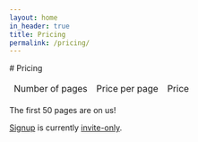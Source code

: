 ```yaml
---
layout: home
in_header: true
title: Pricing
permalink: /pricing/
---
```

<div class="divider">
# Pricing
</div>

<div class="section">


<table>
    <thead>
      <tr>
        <td>Number of pages</td>
        <td>Price per page</td>
        <td>Price</td>
      </tr>
    </thead>
    <tbody id="pricinglist">
  <!--Generated list items will go here-->
    </tbody>
</table>

<script id="template-list-item" type="text/template">
<tr>
  <td>
    -nop-
  </td>
  <td>
    -ppp-p
  </td>
  <td>
   £-price-
  </td>
</tr>
</script>

The first 50 pages are on us!

[Signup](https://my.pdfcrun.ch/) is currently [invite-only](https://goo.gl/forms/pLz77NMqk6Nb0ueD2).

</div>


<script type="text/javascript">
var pricing_data = 'https://cdn.pdfcrun.ch/pricing/v1.json';
var template = document.getElementById("template-list-item");
var templateHtml = template.innerHTML;

      
// get new XHR object
var newXHR = new XMLHttpRequest();

// bind our event listener to the "load" event.
// "load" is fired when the response to our request is completed and without error.
newXHR.addEventListener( 'load', reqListener );

newXHR.open( 'GET', pricing_data );

// send it off!
newXHR.send();

// Function to generate and returns the HTML.
// Accepts an object as a parameter
function reqListener() {
  var dataObject = JSON.parse(this.response);
  var listHtml = "";

  var thresholds = dataObject.thresholds;
  for (var i=0; i<thresholds.length; i++) {
    var line = thresholds[i];
    var nop = line['nop'];
    var ppp = line['ppp'];
    var price = nop * ppp / 100;
    listHtml += templateHtml
      .replace(/-ppp-/g, ppp)
      .replace(/-nop-/g, nop.toLocaleString())
      .replace(/-price-/g, price);
  }

  document.getElementById("pricinglist").innerHTML = listHtml; 
}
</script>
